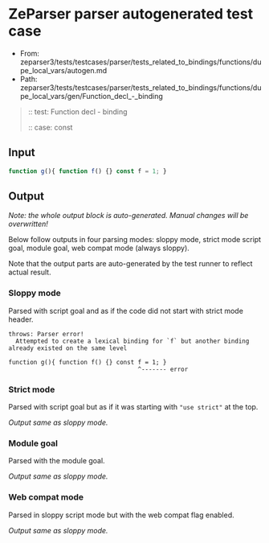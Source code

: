 # ZeParser parser autogenerated test case

- From: zeparser3/tests/testcases/parser/tests_related_to_bindings/functions/dupe_local_vars/autogen.md
- Path: zeparser3/tests/testcases/parser/tests_related_to_bindings/functions/dupe_local_vars/gen/Function_decl_-_binding

> :: test: Function decl - binding
>
> :: case: const

## Input


`````js
function g(){ function f() {} const f = 1; }
`````

## Output

_Note: the whole output block is auto-generated. Manual changes will be overwritten!_

Below follow outputs in four parsing modes: sloppy mode, strict mode script goal, module goal, web compat mode (always sloppy).

Note that the output parts are auto-generated by the test runner to reflect actual result.

### Sloppy mode

Parsed with script goal and as if the code did not start with strict mode header.

`````
throws: Parser error!
  Attempted to create a lexical binding for `f` but another binding already existed on the same level

function g(){ function f() {} const f = 1; }
                                    ^------- error
`````

### Strict mode

Parsed with script goal but as if it was starting with `"use strict"` at the top.

_Output same as sloppy mode._

### Module goal

Parsed with the module goal.

_Output same as sloppy mode._

### Web compat mode

Parsed in sloppy script mode but with the web compat flag enabled.

_Output same as sloppy mode._
